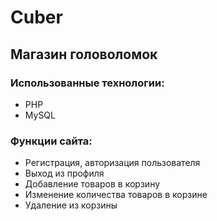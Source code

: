 # Cuber

## Магазин головоломок

### Использованные технологии:

- PHP
- MySQL

### Функции сайта:

- Регистрация, авторизация пользователя
- Выход из профиля
- Добавление товаров в корзину
- Изменение количества товаров в корзине
- Удаление из корзины
